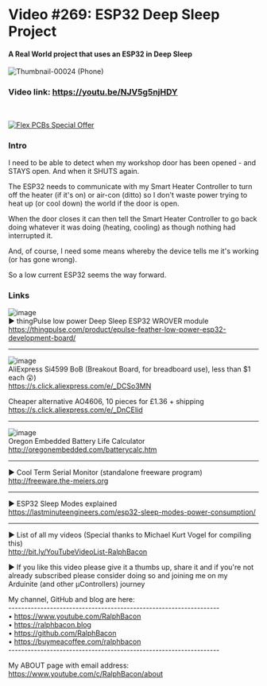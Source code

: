 # Video #269: ESP32 Deep Sleep Project
#### A Real World project that uses an ESP32 in Deep Sleep  
![Thumbnail-00024 (Phone)](https://user-images.githubusercontent.com/20911308/236845987-85f29879-7de7-4652-9307-35f5792a9c5e.png)  

### Video link: https://youtu.be/NJV5g5njHDY  
<br>  

[![Flex PCBs Special Offer](https://user-images.githubusercontent.com/20911308/226928395-0f7add24-e5ca-4b13-a819-d330ae9f5f77.gif "PCBWay - up to 60% off Flex/Rigid PCBs")](https://pcbway.com/)  

### Intro  
I need to be able to detect when my workshop door has been opened - and STAYS open. And when it SHUTS again. 

The ESP32 needs to communicate with my Smart Heater Controller to turn off the heater (if it's on) or air-con (ditto) so I don't waste power trying to heat up (or cool down) the world if the door is open.

When the door closes it can then tell the Smart Heater Controller to go back doing whatever it was doing (heating, cooling) as though nothing had interrupted it.

And, of course, I need some means whereby the device tells me it's working (or has gone wrong).  

So a low current ESP32 seems the way forward.  

### Links  
![image](https://user-images.githubusercontent.com/20911308/236849220-8723ed28-25b6-4a1e-873b-3a7556139c7c.png)  
► thingPulse low power Deep Sleep ESP32 WROVER module  
https://thingpulse.com/product/epulse-feather-low-power-esp32-development-board/  

---

![image](https://user-images.githubusercontent.com/20911308/236874965-d41bd558-ab3d-481d-aa50-74ccdcb81a99.png)  
AliExpress Si4599 BoB (Breakout Board, for breadboard use), less than $1 each 😮)  
https://s.click.aliexpress.com/e/_DCSo3MN  

Cheaper alternative AO4606, 10 pieces for £1.36 + shipping  
https://s.click.aliexpress.com/e/_DnCEIid  

---

![image](https://user-images.githubusercontent.com/20911308/236849893-011521bb-4401-4058-b457-e0b3787d01e5.png)  
Oregon Embedded Battery Life Calculator  
http://oregonembedded.com/batterycalc.htm

---

► Cool Term Serial Monitor (standalone freeware program)  
http://freeware.the-meiers.org  

---

► ESP32 Sleep Modes explained  
https://lastminuteengineers.com/esp32-sleep-modes-power-consumption/  

---

► List of all my videos
(Special thanks to Michael Kurt Vogel for compiling this)  
http://bit.ly/YouTubeVideoList-RalphBacon

► If you like this video please give it a thumbs up, share it and if you're not already subscribed please consider doing so and joining me on my Arduinite (and other μControllers) journey

My channel, GitHub and blog are here:  
\------------------------------------------------------------------  
• https://www.youtube.com/RalphBacon  
• https://ralphbacon.blog  
• https://github.com/RalphBacon  
• https://buymeacoffee.com/ralphbacon  
\------------------------------------------------------------------

My ABOUT page with email address: https://www.youtube.com/c/RalphBacon/about
